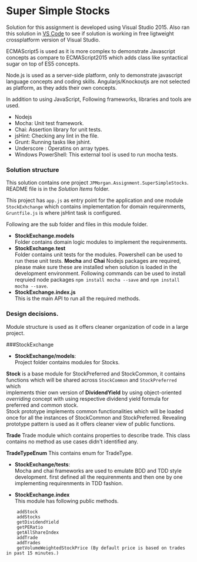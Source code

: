 # Super Simple Stocks

Solution for this assignment is developed using Visual Studio 2015. 
Also ran this solution in [VS Code](https://code.visualstudio.com/) to see if solution is working in free ligtweight crossplatform version of Visual Studio.

ECMAScript5 is used as it is more complex to demonstrate Javascript concepts as compare to 
ECMAScript2015 which adds class like syntactical sugar on top of ES5 concepts.

Node.js is used as a server-side platform, only to demonstrate javascript language concepts and coding skills. 
Angularjs/Knockoutjs are not selected as platform, as they adds their own concepts.

In addition to using JavaScript, Following frameworks, libraries and tools are used.

* Nodejs
* Mocha: Unit test framework.
* Chai: Assertion library for unit tests.
* jsHint: Checking any lint in the file.
* Grunt: Running tasks like jshint.
* Underscore : Operatins on array types.
* Windows PowerShell: This external tool is used to run mocha tests.


### Solution structure

This solution contains one project `JPMorgan.Assignment.SuperSimpleStocks`. 
README file is in the *Solution Items* folder.

This project has `app.js` as entry point for the application and 
one module `StockExhchange` which contains implementation for domain requirenments, 
`Gruntfile.js` is where jsHint task is configured.

Following are the sub folder and files in this module folder.


* **StockExchange.models** <br />
Folder contains domain logic modules to implement the requirenments.
* **StockExchange.test** <br />
Folder contains unit tests for the modules. Powershell can be used to run these unit tests. 
**Mocha** and **Chai** Nodejs packages are required, please make sure these are installed when solution is loaded in the development environment. Following commands can be used to install reqruied node packages `npm install mocha --save` and `npm install mocha --save`.
* **StockExchange.index.js** <br />
This is the main API to run all the required methods.



### Design decisions.



Module structure is used as it offers cleaner organization of code in a large project.

###StockExchange  

* **StockExchange/models**:<br />
 Project folder contains modules for Stocks. 

**Stock** is a base module for StockPreferred and StockCommon, it contains functions which will be shared across `StockCommon` and `StockPreferred` which<br />
  implements thier own version of **DividendYield** by using object-oriented *overriding* concept with using respective dividend yield formula for preferred and common stock.<br />
Stock prototype implements common functionalities which will be loaded once for all the instances of StockCommon and StockPreferred.
Revealing prototype pattern is used as it offers cleaner view of public functions.

**Trade**
Trade module which contains properties to describe trade. This class contains no method as use cases didn't identified any.
   
**TradeTypeEnum**
This contains enum for TradeType.
 
* **StockExchange/tests**:<br />
Mocha and chai frameworks are used to emulate BDD and TDD style development. first defined all the requirenments and then one by one implementing requirenments in TDD fashion.

* **StockExchange.index** <br />
	This module has following public methods.
```
	addStock
    addStocks
	getDividendYield
	getPERatio
	getAllShareIndex
    addTrade
    addTrades
    getVolumeWeightedStockPrice (By default price is based on trades in past 15 minutes.)
```


